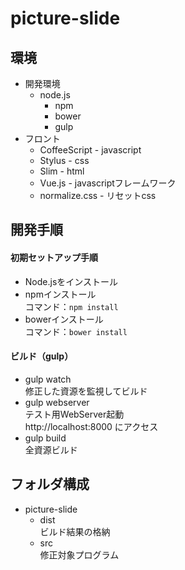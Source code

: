 picture-slide
=============

## 環境

- 開発環境
    - node.js
        - npm
        - bower
        - gulp
- フロント
    - CoffeeScript - javascript
    - Stylus - css
    - Slim - html
    - Vue.js - javascriptフレームワーク
    - normalize.css - リセットcss

## 開発手順

#### 初期セットアップ手順

- Node.jsをインストール
- npmインストール  
コマンド：`npm install`
- bowerインストール  
コマンド：`bower install`

#### ビルド（gulp）

- gulp watch  
修正した資源を監視してビルド
- gulp webserver  
テスト用WebServer起動  
http://localhost:8000 にアクセス
- gulp build  
全資源ビルド

## フォルダ構成

- picture-slide
    - dist  
      ビルド結果の格納
    - src  
      修正対象プログラム
